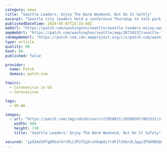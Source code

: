 ```yaml
---
category: news
title: "Seattle Leaders: Enjoy The Warm Weekend, But Do It Safely"
excerpt: "Seattle city leaders held a conference Thursday to talk park precautions and a plan to permanently extend the Stay Healthy Streets program."
publishedDateTime: 2020-05-07T23:33:00Z
webUrl: "https://patch.com/washington/seattle/seattle-leaders-enjoy-warm-weekend-do-it-safely"
ampWebUrl: "https://patch.com/washington/seattle/amp/28734237/seattle-leaders-enjoy-warm-weekend-do-it-safely"
cdnAmpWebUrl: "https://patch-com.cdn.ampproject.org/c/s/patch.com/washington/seattle/amp/28734237/seattle-leaders-enjoy-warm-weekend-do-it-safely"
type: article
quality: 60
heat: 60
published: false

provider:
  name: Patch
  domain: patch.com

topics:
  - Coronavirus in US
  - Coronavirus

tags:
  - US-WA

images:
  - url: "https://patch.com/img/cdn20/users/23958621/20200507/063321/styles/patch_image/public/gas-works___07183305019.jpg?width=984"
    width: 984
    height: 738
    title: "Seattle Leaders: Enjoy The Warm Weekend, But Do It Safely"

secured: "jpXIAd1RTgERGalXrtRLC3P2fIgSruhkdpULfrdFIlX5knZLJpgcZPGO9DGQSnDALnuO0LNxIoTAJanaFXQttaRiPX8hzbq7CHlGRmFUVKyStH/sXyzFBOiPh4W39xbNheNX3quJ2UolkUNyHhhuyCOoSWrYrEUQ17sEPAcZcirkk/zkXfptiEvsBbCAdMhIAgXQf4ORRq1fJZivnTnfKNvZv69j+nq2cerFbqy8HrhDwr4MQ04tLAPdymePKRG6qVrrwaxx5xSf2BxvYo3n722qIjc+JI02WlADYB0MMUdZyh8ascpachbsqDdxhFE6U7NpHd+t5/LCmeVDjcAb4CAMsQrNPyVCYejhjmhK1KwexubJBPYjUUQs5z3SYBYNM5XTWp8S9jTFO1VazxVa/kfuSgIyM4P9qlYcyQPR56PpsiaOn70cqblLjNrtNt3eJmACqF0/b2TJplsIBAiYWIVLQjzxPlzKqdBlF/DMl1E=;2p+FDa7BAKTw4xoT1MP80g=="
---
```


